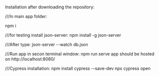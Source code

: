 Installation after downloading the repository:

///In main app folder:

npm i

///for testing install json-server:
npm install -g json-server

///After type:
json-server --watch db.json

///Run app in secon terminal window:
npm run serve
app should be hosted on http://localhost:8080/

///Cypress installation:
npm install cypress --save-dev
npx cypress open
